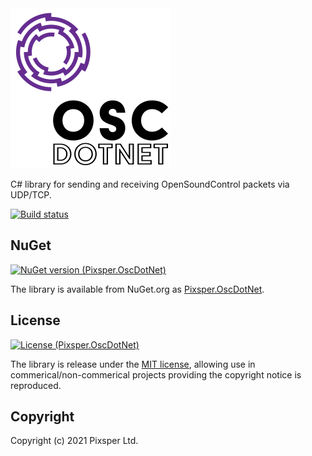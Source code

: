 <img src="/resources/OscDotNetLogo-Alpha.png" width="256" alt="OscDotNet">

C# library for sending and receiving OpenSoundControl packets via UDP/TCP.

[![Build status](https://ci.appveyor.com/api/projects/status/se8ldpm7lbd73mn1?svg=true)](https://ci.appveyor.com/project/Pixsper/oscdotnet)

## NuGet

[![NuGet version (Pixsper.OscDotNet)](https://img.shields.io/nuget/v/Pixsper.OscDotNet?logo=nuget)](https://www.nuget.org/packages/Pixsper.OscDotNet)

The library is available from NuGet.org as [Pixsper.OscDotNet](https://www.nuget.org/packages/Pixsper.OscDotNet).

## License

[![License (Pixsper.OscDotNet)](https://img.shields.io/github/license/pixsper/oscdotnet)](/LICENSE)

The library is release under the [MIT license](https://opensource.org/licenses/MIT), allowing use in commerical/non-commerical projects providing the copyright notice is reproduced.

## Copyright

Copyright (c) 2021 Pixsper Ltd.
